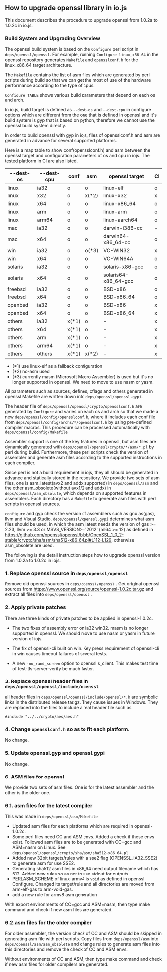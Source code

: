 ## How to upgrade openssl library in io.js

This document describes the procedure to upgrade openssl from 1.0.2a
to 1.0.2c in io.js.


### Build System and Upgrading Overview
The openssl build system is based on the `Configure` perl script in
`deps/openssl/openssl`. For example, running `Configure linux_x86-64`
in the openssl repository generates `Makefile` and `opensslconf.h` for
the linux_x86_64 target architecture.

The `Makefile` contains the list of asm files which are generated by
perl scripts during build so that we can get the most of use of the
hardware performance according to the type of cpus.

`Configure TABLE` shows various build parameters that depend on each
os and arch.

In io.js, build target is defined as `--dest-os` and `--dest-cpu` in
configure options which are different from the one that is defined in
openssl and it's build system is gyp that is based on python,
therefore we cannot use the openssl build system directly.

In order to build openssl with gyp in iojs, files of opensslconf.h and
asm are generated in advance for several supported platforms.

Here is a map table to show conf(opensslconf.h) and asm between
the openssl target and configuration parameters of os and cpu in iojs.
The tested platform in CI are also listed.

| --dest-os | --dest-cpu | conf | asm  | openssl target     | CI |
|---------- |----------- |----- |----- |------------------- |--- |
| linux     | ia32       | o    | o    |linux-elf           | o  |
| linux     | x32        | o    | x(*2)|linux-x32           | x  |
| linux     | x64        | o    | o    |linux-x86_64        | o  |
| linux     | arm        | o    | o    |linux-arm           | o  |
| linux     | arm64      | o    | o    |linux-aarch64       | o  |
| mac       | ia32       | o    | o    |darwin-i386-cc      | -  |
| mac       | x64        | o    | o    |darwin64-x86_64-cc  | o  |
| win       | ia32       | o    | o(*3)|VC-WIN32            | x  |
| win       | x64        | o    | o    |VC-WIN64A           | o  |
| solaris   | ia32       | o    | o    |solaris-x86-gcc     | o  |
| solaris   | x64        | o    | o    |solaris64-x86_64-gcc| o  |
| freebsd   | ia32       | o    | o    |BSD-x86             | o  |
| freebsd   | x64        | o    | o    |BSD-x86_64          | o  |
| openbsd   | ia32       | o    | o    |BSD-x86             | x  |
| openbsd   | x64        | o    | o    |BSD-x86_64          | x  |
| others    | ia32       | x(*1)| o    | -                  | x  |
| others    | x64        | x(*1)| o    | -                  | x  |
| others    | arm        | x(*1)| o    | -                  | x  |
| others    | arm64      | x(*1)| o    | -                  | x  |
| others    | others     | x(*1)| x(*2)| -                  | x  |

- (*1) use linux-elf as a fallback configuration
- (*2) no-asm used
- (*3) currently masm (Microsoft Macro Assembler) is used but it's no
longer supported in openssl. We need to move to use nasm or yasm.

All parameters such as sources, defines, cflags and others generated
in openssl Makefile are written down into `deps/openssl/openssl.gypi`.

The header file of `deps/openssl/openssl/crypto/opensslconf.h` are
generated by `Configure` and varies on each os and arch so that we
made a new `deps/openssl/config/opensslconf.h`, where it includes each
conf file from `deps/openssl/config/archs/*/opensslconf.h` by using
pre-defined compiler macros. This procedure can be processed
automatically with `deps/openssl/config/Makefile`

Assembler support is one of the key features in openssl, but asm files
are dynamically generated with
`deps/openssl/openssl/crypto/*/asm/*.pl` by perl during
build. Furthermore, these perl scripts check the version of assembler
and generate asm files according to the supported instructions in each
compiler.

Since perl is not a build requirement in iojs, they all should be
generated in advance and statically stored in the repository. We
provide two sets of asm files, one is asm_latest(avx2 and addx
supported) in `deps/openssl/asm` and the other asm_obsolete(without
avx1/2 and addx) in `deps/openssl/asm_obsolute`, which depends on
supported features in assemblers. Each directory has a `Makefile`
to generate asm files with perl scripts in openssl sources.

`configure` and gyp check the version of assemblers such as gnu
as(gas), llvm and Visual Studio. `deps/openssl/openssl.gypi`
determines what asm files should be used, in which the asm_latest
needs the version of gas >= 2.23, llvm >= 3.3 or MSVS_VERSION>='2012'
(ml64 >= 12) as defined in
https://github.com/openssl/openssl/blob/OpenSSL_1_0_2-stable/crypto/sha/asm/sha512-x86_64.pl#L112-L129,
otherwise asm_obsolete are used.

The following is the detail instruction steps how to upgrade openssl
version from 1.0.2a to 1.0.2c in iojs.

### 1. Replace openssl source in `deps/openssl/openssl`
Remove old openssl sources in `deps/openssl/openssl` .
Get original openssl sources from
https://www.openssl.org/source/openssl-1.0.2c.tar.gz and extract all
files into `deps/openssl/openssl` .

### 2. Apply private patches
There are three kinds of private patches to be applied in openssl-1.0.2c.

- The two fixes of assembly error on ia32 win32. masm is no longer
  supported in openssl. We should move to use nasm or yasm in future
  version of iojs.

- The fix of openssl-cli built on win. Key press requirement of
  openssl-cli in win causes timeout failures of several tests.

- A new `-no_rand_screen` option to openssl s_client. This makes test
  time of test-tls-server-verify be much faster.

### 3. Replace openssl header files in `deps/openssl/openssl/include/openssl`
all header files in `deps/openssl/openssl/include/openssl/*.h` are
symbolic links in the distributed release tar.gz. They cause issues in
Windows. They are replaced into the files to include a real header
file such as
````
#include "../../crypto/aes/aes.h"
````
### 4. Change `opensslconf.h` so as to fit each platform.
No change.

### 5. Update openssl.gyp and openssl.gypi
No change.

### 6. ASM files for openssl
We provide two sets of asm files. One is for the latest assembler
and the other is the older one.

### 6.1. asm files for the latest compiler
This was made in `deps/openssl/asm/Makefile`
- Updated asm files for each platforms which are required in
  openssl-1.0.2c.
- Some perl files need CC and ASM envs. Added a check if these envs
  exist. Followed asm files are to be generated with CC=gcc and
  ASM=nasm on Linux. See
  `deps/openssl/openssl/crypto/sha/asm/sha512-x86_64.pl`
- Added new 32bit targets/rules with a sse2 flag (OPENSSL_IA32_SSE2)
  to generate asm for use SSE2.
- Generating sha512 asm files in x86_64 need output filename which
  has 512. Added new rules so as not to use stdout for outputs.
- PERLASM_SCHEME of linux-armv4 is `void` as defined in openssl
  Configure. Changed its target/rule and all directories are moved
  from arm-elf-gas to arm-void-gas.
- add a new rule for armv8 asm generation

With export environments of CC=gcc and ASM=nasm, then type make
command and check if new asm files are generated.

### 6.2.asm files for the older compiler
For older assembler, the version check of CC and ASM should be
skipped in generating asm file with perl scripts.
Copy files from `deps/openssl/asm` into
`deps/openssl/asm/asm_obsolete` and change rules to generate asm files
into this directories and remove the check of CC and ASM envs.

Without environments of CC and ASM, then type make command and check
if new asm files for older compilers are generated.
